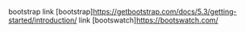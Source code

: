 bootstrap
link [bootstrap]https://getbootstrap.com/docs/5.3/getting-started/introduction/
link [bootswatch]https://bootswatch.com/


